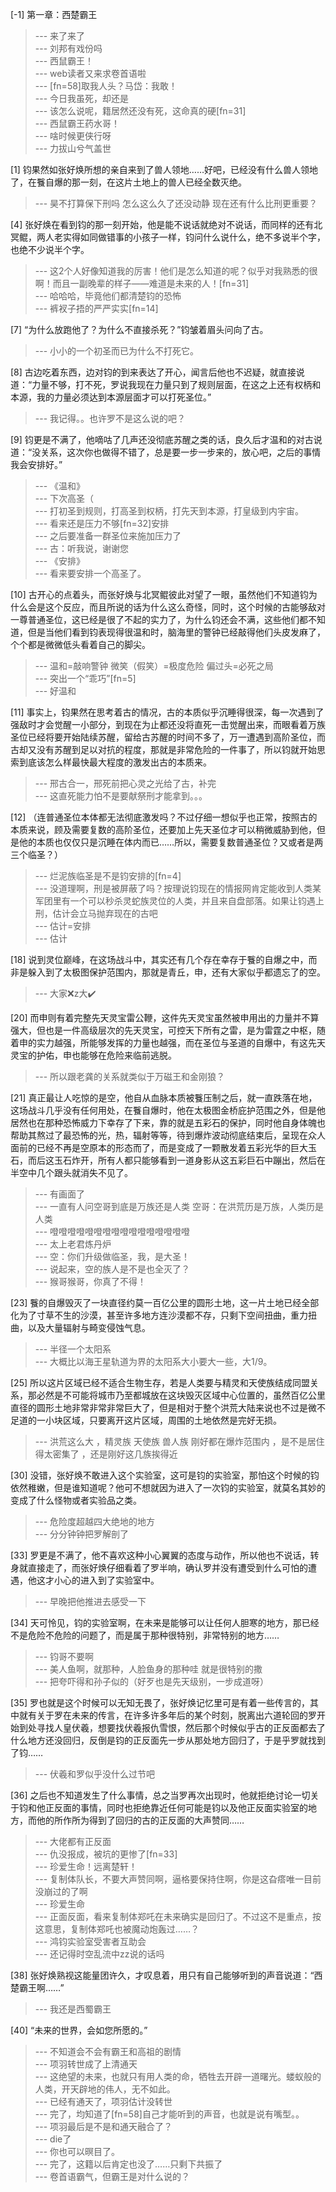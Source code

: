 
[-1] 第一章：西楚霸王
>--- 来了来了<br>
>--- 刘邦有戏份吗<br>
>--- 西鼠霸王！<br>
>--- web读者又来求卷首语啦<br>
>--- [fn=58]取我人头？马岱：我敢！<br>
>--- 今日我虽死，却还是<br>
>--- 该怎么说呢，籍居然还没有死，这命真的硬[fn=31]<br>
>--- 西鼠霸王药水哥！<br>
>--- 啥时候更侠行呀<br>
>--- 力拔山兮气盖世<br>

[1] 钧果然如张好焕所想的亲自来到了兽人领地……好吧，已经没有什么兽人领地了，在餮自爆的那一刻，在这片土地上的兽人已经全数灭绝。
>--- 昊不打算保下刑吗  怎么这么久了还没动静  现在还有什么比刑更重要？<br>

[4] 张好焕在看到钧的那一刻开始，他是能不说话就绝对不说话，而同样的还有北冥鲲，两人老实得如同做错事的小孩子一样，钧问什么说什么，绝不多说半个字，也绝不少说半个字。
>--- 这2个人好像知道我的厉害！他们是怎么知道的呢？似乎对我熟悉的很啊！而且一副晚辈的样子——难道是未来的人！[fn=31]<br>
>--- 哈哈哈，毕竟他们都清楚钧的恐怖<br>
>--- 裤衩子捂的严严实实[fn=14]<br>

[7] “为什么放跑他了？为什么不直接杀死？”钧皱着眉头问向了古。
>--- 小小的一个初圣而已为什么不打死它。<br>

[8] 古边吃着东西，边对钧的到来表达了开心，闻言后他也不迟疑，就直接说道：“力量不够，打不死，罗说我现在力量只到了规则层面，在这之上还有权柄和本源，我的力量必须达到本源层面才可以打死圣位。”
>--- 我记得。。也许罗不是这么说的吧？<br>

[9] 钧更是不满了，他嘀咕了几声还没彻底苏醒之类的话，良久后才温和的对古说道：“没关系，这次你也做得不错了，总是要一步一步来的，放心吧，之后的事情我会安排好。”
>--- 《温和》<br>
>--- 下次高圣（<br>
>--- 打初圣到规则，打高圣到权柄，打先天到本源，打皇级到内宇宙。<br>
>--- 看来还是压力不够[fn=32]安排<br>
>--- 之后要准备一群圣位来施加压力了<br>
>--- 古：听我说，谢谢您<br>
>--- 《安排》<br>
>--- 看来要安排一个高圣了。<br>

[10] 古开心的点着头，而张好焕与北冥鲲彼此对望了一眼，虽然他们不知道钧为什么会是这个反应，而且所说的话为什么这么奇怪，同时，这个时候的古能够敌对一尊普通圣位，这已经是很了不起的实力了，为什么钧还会不满，这些他们都不知道，但是当他们看到钧表现得很温和时，脑海里的警钟已经敲得他们头皮发麻了，个个都是微微低头看着自己的脚尖。
>--- 温和=敲响警钟
微笑（假笑）=极度危险
偏过头=必死之局<br>
>--- 突出一个“乖巧”[fn=5]<br>
>--- 好温和<br>

[11] 事实上，钧果然在思考着古的情况，古的本质似乎沉睡得很深，每一次遇到了强敌时才会觉醒一小部分，到现在为止都还没将直死一击觉醒出来，而眼看着万族圣位已经将要开始陆续苏醒，留给古苏醒的时间不多了，万一遭遇到高阶圣位，而古却又没有苏醒到足以对抗的程度，那就是非常危险的一件事了，所以钧就开始思索到底该怎么样最快最大程度的激发出古的本质来。
>--- 邢古合一，邢死前把心灵之光给了古，补完<br>
>--- 这直死能力怕不是要献祭刑才能拿到。。。<br>

[12] （连普通圣位本体都无法彻底激发吗？不过仔细一想似乎也正常，按照古的本质来说，顾及需要复数的高阶圣位，还要加上先天圣位才可以稍微威胁到他，但是他的本质也仅仅只是沉睡在体内而已……所以，需要复数普通圣位？又或者是两三个临圣？）
>--- 烂泥族临圣是不是钧安排的[fn=4]<br>
>--- 没道理啊，刑是被屏蔽了吗？按理说钧现在的情报网肯定能收到人类某军团里有一个可以秒杀灵蛇族灵位的人类，并且来自盘部落。如果让钧遇上刑，估计会立马抛弃现在的古吧<br>
>--- 估计=安排<br>
>--- 估计<br>

[18] 说到灵位巅峰，在这场战斗中，其实还有几个存在幸存于餮的自爆之中，而非是躲入到了太极图保护范围内，那就是青丘，申，还有大家似乎都遗忘了的空。
>--- 大家❌z大✔️<br>

[20] 而申则有着完整先天灵宝雷公鞭，这件先天灵宝虽然被申用出的力量并不算强大，但也是一件高级层次的先天灵宝，可控天下所有之雷，是为雷霆之中枢，随着申的实力越强，所能够发挥的力量也越强，而在圣位与圣道的自爆中，有这先天灵宝的护佑，申也能够在危险来临前逃脱。
>--- 所以跟老龚的关系就类似于万磁王和金刚狼？<br>

[21] 真正最让人吃惊的是空，他自从血脉本质被餮压制之后，就一直跌落在地，这场战斗几乎没有任何用处，在餮自爆时，他在太极图金桥庇护范围之外，但是他居然也在那种恐怖威力下幸存了下来，靠的就是五彩石的保护，同时他自身体魄也帮助其熬过了最恐怖的光，热，辐射等等，待到爆炸波动彻底结束后，呈现在众人面前的已经不再是空原本的形态而了，而是变成了一颗散发着五彩光华的巨大玉石，而后这玉石炸开，所有人都只能够看到一道身影从这五彩巨石中蹦出，然后在半空中几个跟头就消失不见了。
>--- 有画面了<br>
>--- 一直有人问空哥到底是万族还是人类
空哥：在洪荒历是万族，人类历是人类<br>
>--- 噔噔噔噔噔噔噔噔噔噔噔噔噔噔噔噔<br>
>--- 太上老君炼丹炉<br>
>--- 空：你们升级做临圣，我，是大圣！<br>
>--- 说起来，空的族人是不是也全灭了？<br>
>--- 猴哥猴哥，你真了不得！<br>

[23] 餮的自爆毁灭了一块直径约莫一百亿公里的圆形土地，这一片土地已经全部化为了寸草不生的沙漠，甚至许多地方连沙漠都不存，只剩下空间扭曲，重力扭曲，以及大量辐射与畸变侵蚀气息。
>--- 半径一个太阳系<br>
>--- 大概比以海王星轨道为界的太阳系大小要大一些，大1/9。<br>

[25] 所以这片区域已经不适合生物生存，若是人类要与精灵和天使族结成同盟关系，那必然是不可能将城市乃至都城放在这块毁灭区域中心位置的，虽然百亿公里直径的圆形土地非常非常非常巨大了，但是相对于整个洪荒大陆来说也不过是微不足道的一小块区域，只要离开这片区域，周围的土地依然是完好无损。
>--- 洪荒这么大 ，精灵族  天使族 兽人族 刚好都在爆炸范围内  ，是不是居住得太密集了  ，还是刚好这几族挨得近<br>

[30] 没错，张好焕不敢进入这个实验室，这可是钧的实验室，那怕这个时候的钧依然稚嫩，但是谁知道呢？他可不想就因为进入了一次钧的实验室，就莫名其妙的变成了什么怪物或者实验品之类。
>--- 危险度超越四大绝地的地方<br>
>--- 分分钟钟把罗解剖了<br>

[33] 罗更是不满了，他不喜欢这种小心翼翼的态度与动作，所以他也不说话，转身就直接走了，而张好焕仔细看着了罗半响，确认罗并没有遭受到什么可怕的遭遇，他这才小心的进入到了实验室中。
>--- 早晚把他推进去感受一下<br>

[34] 天可怜见，钧的实验室啊，在未来是能够可以让任何人胆寒的地方，那已经不是危险不危险的问题了，而是属于那种很特别，非常特别的地方……
>--- 钧哥不要啊<br>
>--- 美人鱼啊，就那种，人脸鱼身的那种哇 就是很特别的撒<br>
>--- 把夸吓得和孙子似的（好歹也是先天级别，一步成道呀）<br>

[35] 罗也就是这个时候可以无知无畏了，张好焕记忆里可是有着一些传言的，其中就有关于罗在未来的传言，在许多许多年后的某个时刻，脱离出六道轮回的罗开始到处寻找人皇伏羲，想要找伏羲报仇雪恨，然后那个时候似乎古的正反面都去了什么地方还没回归，反倒是钧的正反面先一步从那处地方回归了，于是乎罗就找到了钧……
>--- 伏羲和罗似乎没什么过节吧<br>

[36] 之后也不知道发生了什么事情，总之当罗再次出现时，他就拒绝讨论一切关于钧和他正反面的事情，同时也拒绝靠近任何可能是钧以及他正反面实验室的地方，而他的所作所为得到了回归的古的正反面的大声赞同……
>--- 大佬都有正反面<br>
>--- 仇没报成，被坑的更惨了[fn=33]<br>
>--- 珍爱生命！远离楚轩！<br>
>--- 复制体队长，不要大声赞同啊，逼格要保持住啊，你是这旮瘩唯一目前没崩过的了啊<br>
>--- 珍爱生命<br>
>--- 正面反面，看来复制体郑吒在未来确实是回归了。不过这不是重点，按这意思，复制体郑吒也被魔动炮轰过……？<br>
>--- 鸿钧实验室受害者互助会<br>
>--- 还记得时空乱流中zz说的话吗<br>

[38] 张好焕熟视这能量团许久，才叹息着，用只有自己能够听到的声音说道：“西楚霸王啊……”
>--- 我还是西蜀霸王<br>

[40] “未来的世界，会如您所愿的。”
>--- 不知道会不会有霸王和高祖的剧情<br>
>--- 项羽转世成了上清通天<br>
>--- 这绝望的未来，也就只有用人类的命，牺牲去开辟一道曙光。蝼蚁般的人类，开天辟地的伟人，无不如此。<br>
>--- 已经有通天了，项羽估计没转世<br>
>--- 完了，均知道了[fn=58]自己才能听到的声音，也就是说有嘴型。。<br>
>--- 项羽最后是不是和通天融合了？<br>
>--- die了<br>
>--- 你也可以暝目了。<br>
>--- 完了，这籍以后肯定也没了……只剩下共振了<br>
>--- 卷首语霸气，但霸王是对什么说的？<br>
